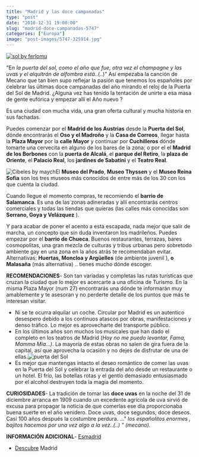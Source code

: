 ```yaml
---
title: "Madrid y las doce campanadas"
type: "post"
date: "2010-12-31 19:00:00"
slug: "madrid-doce-campanadas-5747"
categories: ["Europa"]
image: "post-images/5747-325914.jpg"
---
```


[ ![sol by ferlomu](post-images/5747-325914.jpg "sol by ferlomu")](http://www.flickr.com/photos/ferlomu/3141836076/sizes/z/in/photostream/)

"E*n la puerta del sol, como el año que fue, otra vez el champagne y las uvas y el alquitrán de alfombra está*..(..)" Así empezaba la canción de Mecano que tan bien supo reflejar la pasión que tenemos los españoles por celebrar las últimas doce campanadas del año mirando el reloj de la Puerta del Sol de Madrid. ¿Alguna vez has tenido la tentación de unirte a esa masa de gente eufórica y empezar allí el Año nuevo ?  
  
Es una ciudad con mucha vida, una gran oferta cultural y mucha historia en sus fachadas.  
  
Puedes comenzar por el **Madrid de los Austrias** desde la **Puerta del Sol**, dónde encontrarás el **Oso y el Madroño** y la **Casa de Correos**, llegar hasta la **Plaza Mayor** por la **calle Mayor** y continuar por **Cuchilleros** dónde tomarte una cervecita en alguno de los bares de la zona; o por el el **Madrid de los Borbones** con la **puerta de Alcalá**, el **parque del Retiro**, la **plaza de Oriente**, el **Palacio Real**, los **jardines de Sabatini** y el **Teatro Real**.  
  
![Cibeles by maych](post-images/5747-6026.jpg "Cibeles by maych")El **Museo del Prado**, **Museo Thyssen** y el **Museo Reina Sofia** son los tres museos más conocidos de entre más de los 30 con los que cuenta la ciudad.  
  
Cuando llegue el momento compras, te recomiendo el **barrio de Salamanca**. Es una de las zonas adineradas y allí encontrarás centros comerciales y todas las tiendas que quieras (las calles más conocidas son **Serrano, Goya y Velázquez** ).  
  
Y para acabar de poner el acento a esta escapada, nada mejor que salir de marcha, un concepto que sin duda inventaron los madrileños. Puedes empezar por el **barrio de Chueca**. Buenos restaurantes, terrazas, bares cosmopolitas, una gran mezcla de culturas y tribus urbanas pero sobretodo ambiente gay en una zona en la años atrás te recomendaban evitar. Alternativas: **Huertas, Moncloa y Argüelles** (de ambiente juvenil ), **o Malasaña** (más alternativa) .. tienes mucho dónde escoger.  
  
**RECOMENDACIONES**- Son tan variadas y completas las rutas turísticas que cruzan la ciudad que lo mejor es acercarte a una oficina de Turismo. En la misma Plaza Mayor (num 27) encontrarás una dónde te informarán muy amablemente y te asesoran y no perderte detalle de los puntos que más te interesan visitar.
- Ni se te ocurra alquilar un coche. Circular por Madrid es un autentico desespero debido a los continuos atascos por obras, manifestaciones y denso tráfico. Lo mejor es aprovecharte del transporte público.
- En los últimos años son muchos los musicales que han dado el completo en los teatros de Madrid (*Hoy no me puedo levantar, Fama, Mamma Mía...)*. La mayoría de estas obras no salen de gira fuera de la capital, así que aprovecha la ocasión y no dejes de disfrutar de una de ellas.![puerta del Sol](post-images/5747-6030.jpg "puerta del Sol")
- Es mejor que mantengas intacto el deseo romántico de comer las uvas en la Puerta del Sol y celebrar la entrada del año desde un restaurante o un hotel. El frío, las botellas rotas y el gentío demasiado entusiasmado por el alcohol destruyen toda la magia del momento.

**CURIOSIDADES**- La tradición de tomar las **doce uvas** en la noche del 31 de diciembre arranca en 1909 cuando un excedente agrícola de uva sirvió de excusa para propagar la noticia de que comerlas ese día proporcionaba buena suerte en el año venidero. Doce uvas, doce segundos, doce deseos. Casi 100 años después la costumbre perdura. ..." *los españolitos enormes , bajitos hacemos por una vez algo a la vez..(..) " (mecano).*

**INFORMACIÓN ADICIONAL**- [Esmadrid](http://www.esmadrid.com)
- [Descubre](http://www.descubremadrid.com) Madrid